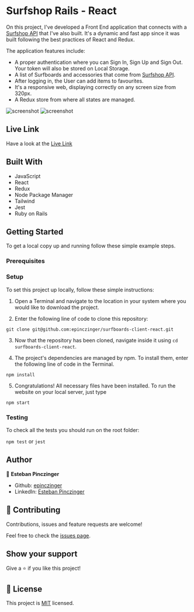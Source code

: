 # Surfshop Rails - React

On this project, I've developed a Front End application that connects with a [Surfshop API](https://github.com/epinczinger/surfboards-api-rails) that I've also built.
It's a dynamic and fast app since it was built following the best practices of React and Redux.

The application features include:
- A proper authentication where you can Sign In, Sign Up and Sign Out. Your token will also be stored on Local Storage.
- A list of Surfboards and accessories that come from [Surfshop API](https://github.com/epinczinger/surfboards-api-rails).
- After logging in, the User can add items to favourites.
- It's a responsive web, displaying correctly on any screen size from 320px.
- A Redux store from where all states are managed.


![screenshot](https://imgur.com/I4l0pck.gif)
![screenshot](https://imgur.com/7kU3Aho.gif)

## Live Link

Have a look at the [Live Link](https://surfshop-rails-react.netlify.app/)

## Built With

- JavaScript
- React
- Redux
- Node Package Manager
- Tailwind
- Jest
- Ruby on Rails

## Getting Started

To get a local copy up and running follow these simple example steps.

### Prerequisites

### Setup

To set this project up locally, follow these simple instructions:

1. Open a Terminal and navigate to the location in your system where you would like to download the project. 

2. Enter the following line of code to clone this repository:

`git clone git@github.com:epinczinger/surfboards-client-react.git`

3. Now that the repository has been cloned, navigate inside it using `cd surfboards-client-react`.

4. The project's dependencies are managed by npm. To install them, enter the following line of code in the Terminal.

`npm install`

5. Congratulations! All necessary files have been installed. To run the website on your local server, just type 

`npm start`

### Testing

To check all the tests you should run on the root folder:

`npm test` or `jest`

## Author

👤 **Esteban Pinczinger**

- Github: [epinczinger](https://github.com/epinczinger)
- LinkedIn: [Esteban Pinczinger](https://www.linkedin.com/in/esteban-pinczinger)

## 🤝 Contributing

Contributions, issues and feature requests are welcome!

Feel free to check the [issues page](https://github.com/epinczinger/surfboards-client-react/issues).

## Show your support

Give a ⭐️ if you like this project!

## 📝 License

This project is [MIT](https://opensource.org/licenses/MIT) licensed.
